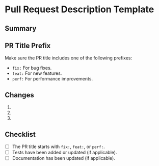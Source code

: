 # Pull Request Description Template

## Summary
<!-- Provide a short summary of the changes in this PR -->

## PR Title Prefix
Make sure the PR title includes one of the following prefixes:
- `fix:` For bug fixes.
- `feat:` For new features.
- `perf:` For performance improvements.

## Changes
<!-- List key changes made in the PR -->
1. 
2. 
3. 

## Checklist
- [ ] The PR title starts with `fix:`, `feat:`, or `perf:`.
- [ ] Tests have been added or updated (if applicable).
- [ ] Documentation has been updated (if applicable).
